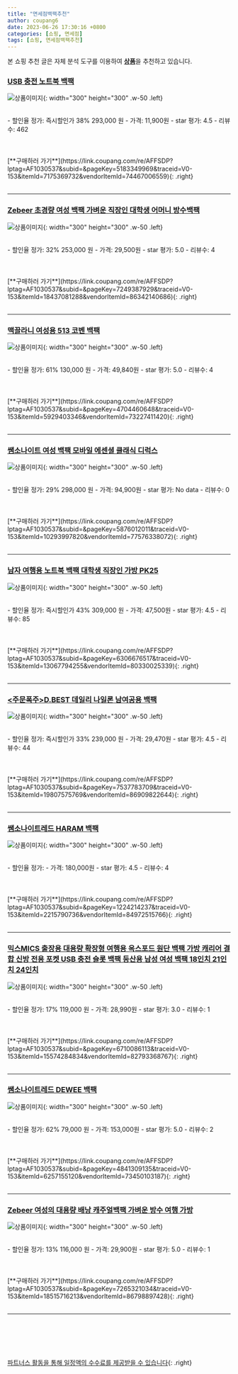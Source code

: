 ```yaml
---
title: "면세점백팩추천"
author: coupang6
date: 2023-06-26 17:30:16 +0800
categories: [쇼핑, 면세점]
tags: [쇼핑, 면세점백팩추천]
---
```


본 쇼핑 추천 글은 자체 분석 도구를 이용하여 [**상품**](https://link.coupang.com/a/bao1ui)을 추천하고 있습니다.

### [USB 충전 노트북 백팩](https://link.coupang.com/re/AFFSDP?lptag=AF1030537&subid=&pageKey=5183349969&traceid=V0-153&itemId=7175369732&vendorItemId=74467006559)

![상품이미지](https://thumbnail10.coupangcdn.com/thumbnails/remote/230x230ex/image/rs_quotation_api/ii7vvavx/097c9069373449439215464b32171032.jpg){: width="300" height="300" .w-50 .left}


<br>
- 할인율 정가: 즉시할인가 38%  293,000   원
- 가격: 11,900원
- star 평가: 4.5
- 리뷰수: 462
<br>
<br>
<br>
<br>
[**구매하러 가기**](https://link.coupang.com/re/AFFSDP?lptag=AF1030537&subid=&pageKey=5183349969&traceid=V0-153&itemId=7175369732&vendorItemId=74467006559){: .right}
<br>
<br>

---

### [Zebeer 초경량 여성 백팩 가벼운 직장인 대학생 어머니 방수백팩](https://link.coupang.com/re/AFFSDP?lptag=AF1030537&subid=&pageKey=7249387929&traceid=V0-153&itemId=18437081288&vendorItemId=86342140686)

![상품이미지](https://thumbnail7.coupangcdn.com/thumbnails/remote/230x230ex/image/vendor_inventory/6441/b6e246d16c04546b7d0d25612fc369bf056b6f3dcd1b15338a8457aaaef6.png){: width="300" height="300" .w-50 .left}


<br>
- 할인율 정가: 32%  253,000   원
- 가격: 29,500원
- star 평가: 5.0
- 리뷰수: 4
<br>
<br>
<br>
<br>
[**구매하러 가기**](https://link.coupang.com/re/AFFSDP?lptag=AF1030537&subid=&pageKey=7249387929&traceid=V0-153&itemId=18437081288&vendorItemId=86342140686){: .right}
<br>
<br>

---

### [맥끌라니 여성용 513 코벤 백팩](https://link.coupang.com/re/AFFSDP?lptag=AF1030537&subid=&pageKey=4704460648&traceid=V0-153&itemId=5929403346&vendorItemId=73227411420)

![상품이미지](https://thumbnail9.coupangcdn.com/thumbnails/remote/230x230ex/image/retail/images/1564968598171590-ec60d04c-b4e0-4fbb-b915-547964e518ef.jpg){: width="300" height="300" .w-50 .left}


<br>
- 할인율 정가: 61%  130,000   원
- 가격: 49,840원
- star 평가: 5.0
- 리뷰수: 4
<br>
<br>
<br>
<br>
[**구매하러 가기**](https://link.coupang.com/re/AFFSDP?lptag=AF1030537&subid=&pageKey=4704460648&traceid=V0-153&itemId=5929403346&vendorItemId=73227411420){: .right}
<br>
<br>

---

### [쌤소나이트 여성 백팩 모바일 에센셜 클래식 디럭스](https://link.coupang.com/re/AFFSDP?lptag=AF1030537&subid=&pageKey=5876012011&traceid=V0-153&itemId=10293997820&vendorItemId=77576338072)

![상품이미지](https://thumbnail6.coupangcdn.com/thumbnails/remote/230x230ex/image/vendor_inventory/75e9/a601c7b7725235e6ff15e01339d9bfc47ec8ecb2204527dd11842c3609a3.jpg){: width="300" height="300" .w-50 .left}


<br>
- 할인율 정가: 29%  298,000   원
- 가격: 94,900원
- star 평가: No data
- 리뷰수: 0
<br>
<br>
<br>
<br>
[**구매하러 가기**](https://link.coupang.com/re/AFFSDP?lptag=AF1030537&subid=&pageKey=5876012011&traceid=V0-153&itemId=10293997820&vendorItemId=77576338072){: .right}
<br>
<br>

---

### [남자 여행용 노트북 백팩 대학생 직장인 가방 PK25](https://link.coupang.com/re/AFFSDP?lptag=AF1030537&subid=&pageKey=6306676517&traceid=V0-153&itemId=13067794255&vendorItemId=80330025339)

![상품이미지](https://thumbnail7.coupangcdn.com/thumbnails/remote/230x230ex/image/vendor_inventory/54ab/b9ebad091ab6e9fda1a6e70e1f2fe7efa1d3193ad9e0e278c935f0051bef.jpg){: width="300" height="300" .w-50 .left}


<br>
- 할인율 정가: 즉시할인가 43%  309,000   원
- 가격: 47,500원
- star 평가: 4.5
- 리뷰수: 85
<br>
<br>
<br>
<br>
[**구매하러 가기**](https://link.coupang.com/re/AFFSDP?lptag=AF1030537&subid=&pageKey=6306676517&traceid=V0-153&itemId=13067794255&vendorItemId=80330025339){: .right}
<br>
<br>

---

### [\<주문폭주\>D.BEST 데일리 나일론 남여공용 백팩](https://link.coupang.com/re/AFFSDP?lptag=AF1030537&subid=&pageKey=7537783709&traceid=V0-153&itemId=19807575769&vendorItemId=86909822644)

![상품이미지](https://thumbnail6.coupangcdn.com/thumbnails/remote/230x230ex/image/vendor_inventory/f3ba/a8e8766e9bba2bfa500b7474214f2709433d2d634507e6957f6469fc1288.png){: width="300" height="300" .w-50 .left}


<br>
- 할인율 정가: 즉시할인가 33%  239,000   원
- 가격: 29,470원
- star 평가: 4.5
- 리뷰수: 44
<br>
<br>
<br>
<br>
[**구매하러 가기**](https://link.coupang.com/re/AFFSDP?lptag=AF1030537&subid=&pageKey=7537783709&traceid=V0-153&itemId=19807575769&vendorItemId=86909822644){: .right}
<br>
<br>

---

### [쌤소나이트레드 HARAM 백팩](https://link.coupang.com/re/AFFSDP?lptag=AF1030537&subid=&pageKey=1224214237&traceid=V0-153&itemId=2215790736&vendorItemId=84972515766)

![상품이미지](https://thumbnail6.coupangcdn.com/thumbnails/remote/230x230ex/image/vendor_inventory/9b77/2935cc910e4b759ee69fc864d8a9cf6bcf41a28712138567f12d5306a958.png){: width="300" height="300" .w-50 .left}


<br>
- 할인율 정가: 
- 가격: 180,000원
- star 평가: 4.5
- 리뷰수: 4
<br>
<br>
<br>
<br>
[**구매하러 가기**](https://link.coupang.com/re/AFFSDP?lptag=AF1030537&subid=&pageKey=1224214237&traceid=V0-153&itemId=2215790736&vendorItemId=84972515766){: .right}
<br>
<br>

---

### [믹스MICS 출장용 대용량 확장형 여행용 옥스포드 원단 백팩 가방 캐리어 결합 신방 전용 포켓 USB 충전 슬롯 백팩 등산용 남성 여성 백팩 18인치 21인치 24인치](https://link.coupang.com/re/AFFSDP?lptag=AF1030537&subid=&pageKey=6710086113&traceid=V0-153&itemId=15574284834&vendorItemId=82793368767)

![상품이미지](https://thumbnail7.coupangcdn.com/thumbnails/remote/230x230ex/image/vendor_inventory/1842/aea5a5de4c538848b8bec35aee2c62f8f518759e72dc36bbeffb6557e4e8.jpg){: width="300" height="300" .w-50 .left}


<br>
- 할인율 정가: 17%  119,000   원
- 가격: 28,990원
- star 평가: 3.0
- 리뷰수: 1
<br>
<br>
<br>
<br>
[**구매하러 가기**](https://link.coupang.com/re/AFFSDP?lptag=AF1030537&subid=&pageKey=6710086113&traceid=V0-153&itemId=15574284834&vendorItemId=82793368767){: .right}
<br>
<br>

---

### [쌤소나이트레드 DEWEE 백팩](https://link.coupang.com/re/AFFSDP?lptag=AF1030537&subid=&pageKey=4841309135&traceid=V0-153&itemId=6257155120&vendorItemId=73450103187)

![상품이미지](https://thumbnail6.coupangcdn.com/thumbnails/remote/230x230ex/image/retail/images/3991595073209-2f1950b0-c66b-4b17-bfc0-3ca75bade35c.jpg){: width="300" height="300" .w-50 .left}


<br>
- 할인율 정가: 62%  79,000   원
- 가격: 153,000원
- star 평가: 5.0
- 리뷰수: 2
<br>
<br>
<br>
<br>
[**구매하러 가기**](https://link.coupang.com/re/AFFSDP?lptag=AF1030537&subid=&pageKey=4841309135&traceid=V0-153&itemId=6257155120&vendorItemId=73450103187){: .right}
<br>
<br>

---

### [Zebeer 여성의 대용량 배낭 캐주얼백팩 가벼운 방수 여행 가방](https://link.coupang.com/re/AFFSDP?lptag=AF1030537&subid=&pageKey=7265321034&traceid=V0-153&itemId=18515716213&vendorItemId=86798897428)

![상품이미지](https://thumbnail10.coupangcdn.com/thumbnails/remote/230x230ex/image/vendor_inventory/d2ea/49cc1b979f84b0c0f429d0573a5e44cf5553245f63936762653c2e7ba5ba.jpg){: width="300" height="300" .w-50 .left}


<br>
- 할인율 정가: 13%  116,000   원
- 가격: 29,900원
- star 평가: 5.0
- 리뷰수: 1
<br>
<br>
<br>
<br>
[**구매하러 가기**](https://link.coupang.com/re/AFFSDP?lptag=AF1030537&subid=&pageKey=7265321034&traceid=V0-153&itemId=18515716213&vendorItemId=86798897428){: .right}
<br>
<br>

---
<br><br><br><br><br> [파트너스 활동을 통해 일정액의 수수료를 제공받을 수 있습니다](https://link.coupang.com/a/bao1ui){: .right}